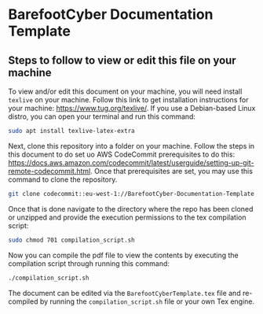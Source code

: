 # BarefootCyber Documentation Template

## Steps to follow to view or edit this file on your machine

To view and/or edit this document on your machine, you will need install `texlive` on your machine. Follow this link to get installation instructions for your machine: https://www.tug.org/texlive/. If you use a Debian-based Linux distro, you can open your terminal and run this command:

```bash
sudo apt install texlive-latex-extra
```

Next, clone this repository into a folder on your machine. Follow the steps in this document to do set uo AWS CodeCommit prerequisites to do this: https://docs.aws.amazon.com/codecommit/latest/userguide/setting-up-git-remote-codecommit.html. Once that prerequisites are set, you may use this command to clone the repository.

```bash
git clone codecommit::eu-west-1://BarefootCyber-Documentation-Template
```

Once that is done navigate to the directory where the repo has been cloned or unzipped and provide the execution permissions to the tex compilation script:

```bash
sudo chmod 701 compilation_script.sh
```

Now you can compile the pdf file to view the contents by executing the compilation script through running this command:
```bash
./compilation_script.sh 
```
The document can be edited via the `BarefootCyberTemplate.tex` file and re-compiled by running the `compilation_script.sh` file or your own Tex engine.